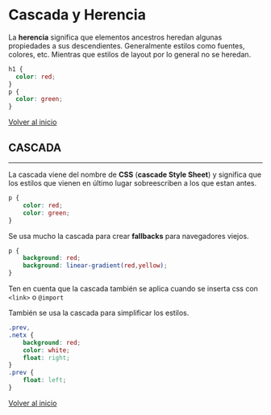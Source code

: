 # Cascada y Herencia

La **herencia** significa que elementos ancestros heredan algunas propiedades a sus descendientes. Generalmente estilos como fuentes, colores, etc. Mientras que estilos de layout por lo general no se heredan.

```css
h1 {
  color: red;
}
p {
  color: green;
}
```

[Volver al inicio](#-Cascada-y-Herencia)

## CASCADA

---------------------------------------------------------------------------

La cascada viene del nombre de **CSS** (**cascade Style Sheet**) y significa que los estilos que vienen en último lugar sobreescriben a los que estan antes.

```css
p {
    color: red;
    color: green;
}
```

Se usa mucho la cascada para crear **fallbacks** para navegadores viejos.

```css
p {
    background: red;
    background: linear-gradient(red,yellow);
}
```

Ten en cuenta que la cascada también se aplica cuando se inserta css con `<link>` o `@import`

También se usa la cascada para simplificar los estilos.

```css
.prev,
.netx {
    background: red;
    color: white;
    float: right;
}
.prev {
    float: left;
}
```

[Volver al inicio](#-Cascada-y-Herencia)